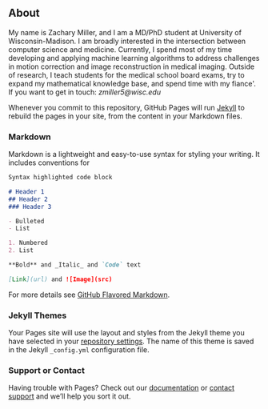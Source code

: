 ## About

My name is Zachary Miller, and I am a MD/PhD student at University of Wisconsin-Madison. I am broadly interested in the intersection between computer science and medicine. Currently, I spend most of my time developing and applying machine learning algorithms to address challenges in motion correction and image reconstruction in medical imaging. Outside of research, I teach students for the medical school board exams, try to expand my mathematical knowledge base, and spend time with my fiance'. If you want to get in touch: _zmiller5@wisc.edu_


Whenever you commit to this repository, GitHub Pages will run [Jekyll](https://jekyllrb.com/) to rebuild the pages in your site, from the content in your Markdown files.

### Markdown

Markdown is a lightweight and easy-to-use syntax for styling your writing. It includes conventions for

```markdown
Syntax highlighted code block

# Header 1
## Header 2
### Header 3

- Bulleted
- List

1. Numbered
2. List

**Bold** and _Italic_ and `Code` text

[Link](url) and ![Image](src)
```

For more details see [GitHub Flavored Markdown](https://guides.github.com/features/mastering-markdown/).

### Jekyll Themes

Your Pages site will use the layout and styles from the Jekyll theme you have selected in your [repository settings](https://github.com/zacman2400/zacman2400.github.io/settings). The name of this theme is saved in the Jekyll `_config.yml` configuration file.

### Support or Contact

Having trouble with Pages? Check out our [documentation](https://docs.github.com/categories/github-pages-basics/) or [contact support](https://support.github.com/contact) and we’ll help you sort it out.
